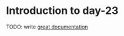 # Introduction to day-23

TODO: write [great documentation](http://jacobian.org/writing/what-to-write/)
